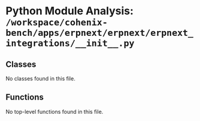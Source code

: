 # Python Module Analysis: `/workspace/cohenix-bench/apps/erpnext/erpnext/erpnext_integrations/__init__.py`

## Classes

No classes found in this file.


## Functions

No top-level functions found in this file.
